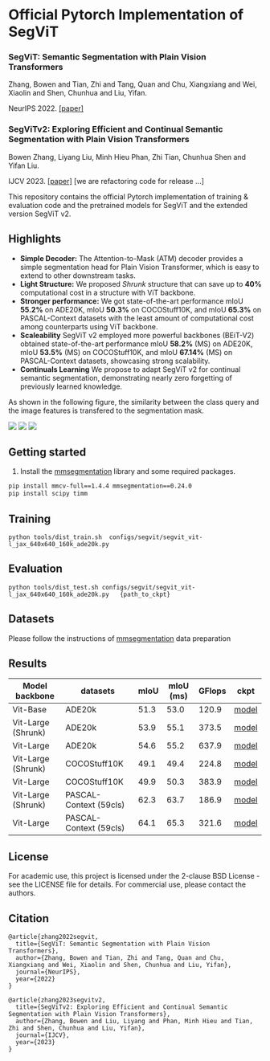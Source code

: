 # Official Pytorch Implementation of SegViT

### SegViT: Semantic Segmentation with Plain Vision Transformers 

Zhang, Bowen and Tian, Zhi and Tang, Quan and Chu, Xiangxiang and Wei, Xiaolin and Shen, Chunhua and Liu, Yifan.

NeurIPS 2022. [[paper]](https://arxiv.org/abs/2210.05844)

### SegViTv2: Exploring Efficient and Continual Semantic Segmentation with Plain Vision Transformers

Bowen Zhang, Liyang Liu, Minh Hieu Phan, Zhi Tian, Chunhua Shen and Yifan Liu.

IJCV 2023. [[paper]](https://arxiv.org/abs/2306.06289) [we are refactoring code for release ...]

This repository contains the official Pytorch implementation of training & evaluation code and the pretrained models for SegViT and the extended version SegViT v2.

## Highlights
* **Simple Decoder:** The Attention-to-Mask (ATM) decoder provides a simple segmentation head for Plain Vision Transformer, which is easy to extend to other downstream tasks.
* **Light Structure:** We proposed *Shrunk* structure that can save up to **40%** computational cost in a structure with ViT backbone.
* **Stronger performance:** We got state-of-the-art performance mIoU **55.2%** on ADE20K, mIoU **50.3%** on COCOStuff10K, and mIoU **65.3%** on PASCAL-Context datasets with the least amount of computational cost among counterparts using ViT backbone. 
* **Scaleability** SegViT v2 employed more powerful backbones (BEiT-V2) obtained state-of-the-art performance mIoU **58.2%** (MS) on ADE20K, mIoU **53.5%** (MS) on COCOStuff10K, and mIoU **67.14%** (MS) on PASCAL-Context datasets, showcasing strong scalability. 
* **Continuals Learning** We propose to adapt SegViT v2 for continual semantic segmentation, demonstrating nearly zero forgetting of previously learned knowledge.

As shown in the following figure, the similarity between the class query and the image features is transfered to the segmentation mask.

<img src="./resources/v2_figure_1.png">
<img src="./resources/teaser-01.png">
<img src="resources/atm_arch-1.png">


## Getting started 

1. Install the [mmsegmentation](https://github.com/open-mmlab/mmsegmentation) library and some required packages.

```bash
pip install mmcv-full==1.4.4 mmsegmentation==0.24.0
pip install scipy timm
```
## Training
```
python tools/dist_train.sh  configs/segvit/segvit_vit-l_jax_640x640_160k_ade20k.py 
```
## Evaluation
```
python tools/dist_test.sh configs/segvit/segvit_vit-l_jax_640x640_160k_ade20k.py   {path_to_ckpt}
```

## Datasets
Please follow the instructions of [mmsegmentation](https://github.com/open-mmlab/mmsegmentation) data preparation

## Results
| Model backbone        |datasets| mIoU  | mIoU (ms) | GFlops | ckpt
| ------------------ |--------------|---------------- | -------------- |--- |---
Vit-Base | ADE20k | 51.3 | 53.0 | 120.9 |[model](https://pan.baidu.com/s/1KND14jl3-SLoY22PauPAEQ?pwd=qww5) 
Vit-Large (Shrunk) | ADE20k | 53.9 | 55.1 | 373.5 | [model](https://pan.baidu.com/s/1ImKuiO-wkwYtPc6l8ezfcg?pwd=x27q)
Vit-Large | ADE20k | 54.6 | 55.2 | 637.9 | [model](https://pan.baidu.com/s/1l2DbNgTzIUQzysRrlGYjxA?pwd=keac) 
Vit-Large (Shrunk) | COCOStuff10K | 49.1 | 49.4 | 224.8 | [model](https://pan.baidu.com/s/1vjuZDQcMCgVrfA36sVUwgg?pwd=5tdn)
Vit-Large | COCOStuff10K | 49.9 | 50.3| 383.9 | [model](https://pan.baidu.com/s/1kQYeEXFNvXHRo29QRFWOSg?pwd=vygu)
Vit-Large (Shrunk) | PASCAL-Context (59cls)| 62.3 | 63.7  | 186.9 | [model](https://pan.baidu.com/s/1obw7K0lQDdmLBVydgCB3Kg?pwd=9cmq)
Vit-Large  | PASCAL-Context (59cls)| 64.1 | 65.3  | 321.6 | [model](https://pan.baidu.com/s/13pwEgM-AcJCGHx3jM_cMvw?pwd=aspy)



## License
For academic use, this project is licensed under the 2-clause BSD License - see the LICENSE file for details. For commercial use, please contact the authors.

## Citation
```
@article{zhang2022segvit,
  title={SegViT: Semantic Segmentation with Plain Vision Transformers},
  author={Zhang, Bowen and Tian, Zhi and Tang, Quan and Chu, Xiangxiang and Wei, Xiaolin and Shen, Chunhua and Liu, Yifan},
  journal={NeurIPS},
  year={2022}
}

@article{zhang2023segvitv2,
  title={SegViTv2: Exploring Efficient and Continual Semantic Segmentation with Plain Vision Transformers},
  author={Zhang, Bowen and Liu, Liyang and Phan, Minh Hieu and Tian, Zhi and Shen, Chunhua and Liu, Yifan},
  journal={IJCV},
  year={2023}
}
```
